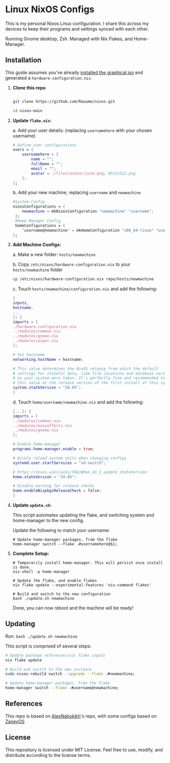 # Linux NixOS  Configs

This is my personal Nixos Linux configuration. I share this across my devices to keep their programs and settings synced with each other. 

Running Gnome desktop, Zsh. Managed with Nix Flakes, and Home-Manager.

## Installation
This guide assumes you've already [installed the graphical iso](https://nixos.org/download/) and generated a `hardware-configuration.nix`.
1. **Clone this repo**

   ```sh
   
   git clone https://github.com/Rauume/nixos.git
   
   cd nixos-main

   ```

2. **Update `flake.nix`:**
   
   a. Add your user details: (replacing `usernamehere` with your chosen username)
   ```nix
   # Define user configurations
   users = {
	   usernamehere = {
		   name = "";
		   fullName = "";
		   email = "";
		   avatar = ./files/avatar/icon.png; #512x512.png
	   };
   };
   ```
   
   b. Add your new machine, replacing `username` and `newmachine`
   ```nix
   #System Config
   nixosConfigurations = {
	   newmachine = mkNixosConfiguration "newmachine" "username";
	};
	#Home Manager Config
	homeConfigurations = {
	   "username@newmachine" = mkHomeConfiguration "x86_64-linux" "username" "newmachine";
   };
   ```

3. **Add Machine Configs:**

	a. Make a new folder: `hosts/newmachine`
	
	b. Copy `/etc/nixos/hardware-configuration.nix` to your `hosts/newmachine` folder

	```sh
	cp /etc/nixos/hardware-configuration.nix repo/hosts/newmachine
	```
	
	c. Touch `hosts/newmachine/configuration.nix` and add the following:
	
	```nix
	{
	inputs,
	hostname,
	...
	}: {
	imports = [
	./hardware-configuration.nix
	../modules/common.nix
	../modules/gnome.nix
	../modules/piper.nix
	];
	
	# Set hostname
	networking.hostName = hostname;
	
	# This value determines the NixOS release from which the default
	# settings for stateful data, like file locations and database versions
	# on your system were taken. It‘s perfectly fine and recommended to leave
	# this value at the release version of the first install of this system.
	system.stateVersion = "24.05";
	}
	```
	d. Touch `home/username/newmachine.nix` and add the following:
	```nix
	{...}: {
	imports = [
	../modules/common.nix
	../modules/easyeffects.nix
	../modules/gnome.nix
	];
	
	# Enable home-manager
	programs.home-manager.enable = true;
	
	# Nicely reload system units when changing configs
	systemd.user.startServices = "sd-switch";
	
	# https://nixos.wiki/wiki/FAQ/When_do_I_update_stateVersion
	home.stateVersion = "24.05";
	
	# Disable warning for release checks
	home.enableNixpkgsReleaseCheck = false;
	}
	```
4. **Update `update.sh`:**

	This script automates updating the flake, and switching system and home-manager to the new config.
	
	Update the following to match your username:
	
	```
	# Update home-manager packages, from the flake
	home-manager switch --flake .#usernamehere@$1;
	```

5. **Complete Setup:**
	```
	# Temporarily install home-manager. This will persist once install is done.
	nix-shell -p home-manager
	
	# Update the flake, and enable flakes
	nix flake update --experimental-features 'nix-command flakes'
	
	# Build and switch to the new configuration
	bash ./update.sh newmachine
	```
	Done, you can now reboot and the machine will be ready!

## Updating
	
Run: `bash ./update.sh newmachine` 
	
This script is comprised of several steps:
	
```sh
# Update package references/nix flake inputs
nix flake update

# Build and switch to the new instance
sudo nixos-rebuild switch --upgrade --flake .#newmachine;

# Update home-manager packages, from the flake
home-manager switch --flake .#username@newmachine;
```


## References

This repo is based on [AlexNabokikh](https://github.com/AlexNabokikh/nix-config)'s repo, with some configs based on [ZaneyOS](https://gitlab.com/Zaney/zaneyos)

## License

This repository is licensed under MIT License. Feel free to use, modify, and distribute according to the license terms.
